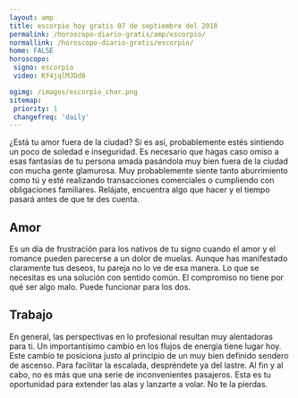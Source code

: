 ```yaml
---
layout: amp
title: escorpio hoy gratis 07 de septiembre del 2018 
permalink: /horoscopo-diario-gratis/amp/escorpio/
normallink: /horoscopo-diario-gratis/escorpio/
home: FALSE
horoscopo:
 signo: escorpio
 video: Kf4jqlMJDd8

ogimg: /images/escorpio_char.png
sitemap:
 priority: 1
 changefreq: 'daily'
---
```



¿Está tu amor fuera de la ciudad? Si es así, probablemente estés sintiendo un poco de soledad e inseguridad. Es necesario que hagas caso omiso a esas fantasías de tu persona amada pasándola muy bien fuera de la ciudad con mucha gente glamurosa. Muy probablemente siente tanto aburrimiento como tú y esté realizando transacciones comerciales o cumpliendo con obligaciones familiares. Relájate, encuentra algo que hacer y el tiempo pasará antes de que te des cuenta.

## Amor

Es un día de frustración para los nativos de tu signo cuando el amor y el romance pueden parecerse a un dolor de muelas. Aunque has manifestado claramente tus deseos, tu pareja no lo ve de esa manera. Lo que se necesitas es una solución con sentido común. El compromiso no tiene por qué ser algo malo. Puede funcionar para los dos.

## Trabajo

En general, las perspectivas en lo profesional resultan muy alentadoras para ti. Un importantísimo cambio en los flujos de energía tiene lugar hoy. Este cambio te posiciona justo al principio de un muy bien definido sendero de ascenso. Para facilitar la escalada, despréndete ya del lastre. Al fin y al cabo, no es más que una serie de inconvenientes pasajeros. Esta es tu oportunidad para extender las alas y lanzarte a volar. No te la pierdas.